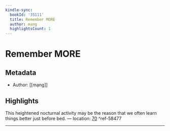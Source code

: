 ```yaml
---
kindle-sync:
  bookId: '35111'
  title: Remember MORE
  author: mạng
  highlightsCount: 1
---
```

# Remember MORE
## Metadata
* Author: [[mạng]]

## Highlights
This heightened nocturnal activity may be the reason that we often learn things better just before bed. — location: [70]() ^ref-58477

---
